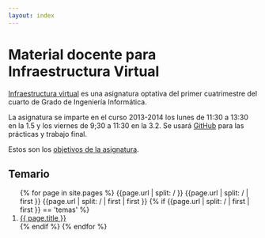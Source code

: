 ```yaml
---
layout: index
---
```

Material docente para Infraestructura Virtual
==

[Infraestructura virtual](http://grados.ugr.es/informatica/pages/infoacademica/guias_docentes/espti/infraestructuravirtual)
es una asignatura optativa del primer cuatrimestre del cuarto de Grado
de Ingeniería Informática.

La asignatura se imparte en el curso 2013-2014 los lunes de 11:30 a
13:30 en la 1.5 y los viernes de 9;30 a 11:30 en la 3.2. Se usará
[GitHub](http://github.com) para las prácticas y trabajo final.

Estos son los [objetivos de la asignatura](documentos/objetivos). 

Temario
------------

<ol>
  {% for page in site.pages %}
	  {{page.url | split: /  }}
	  {{page.url | split: / | first }}
      {{page.url | split: / | first | first }}
	  {% if {{page.url | split: / | first | first }} == 'temas' %}
    <li>
      <a href="{{ page.url  }}">{{ page.title }}</a>
    </li>
	   {% endif %}
  {% endfor %}
</ol>

